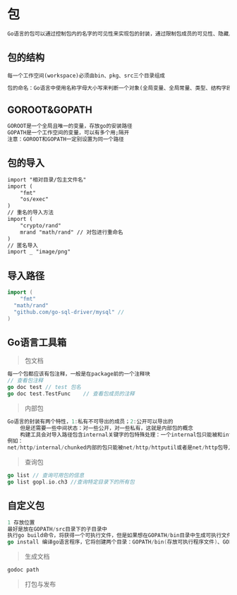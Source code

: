 # 包

```html
Go语言的包可以通过控制包内的名字的可见性来实现包的封装，通过限制包成员的可见性、隐藏具体的实现过程可以极大的提高软件的安全性
```

## 包的结构

`每一个工作空间(workspace)必须由bin、pkg、src三个目录组成`

```html
包的命名：Go语言中使用名称字母大小写来判断一个对象(全局变量、全局常量、类型、结构字段、函数、方法)的访问权限
```

## GOROOT&GOPATH

```html
GOROOT是一个全局且唯一的变量，存放go的安装路径
GOPATH是一个工作空间的变量，可以有多个用;隔开
注意：GOROOT和GOPATH一定别设置为同一个路径
```

## 包的导入

```html
import "相对目录/包主文件名"
import (
	"fmt"
	"os/exec"
)
// 重名的导入方法
import (
	"crypto/rand"
	mrand "math/rand" // 对包进行重命名
)
// 匿名导入
import _ "image/png"
```

## 导入路径

```go
import (
	"fmt"
  "math/rand"
  "github.com/go-sql-driver/mysql" // 
)
```

## Go语言工具箱

> 包文档

```go
每一个包都应该有包注释，一般是在package前的一个注释块
// 查看包注释
go doc test // test 包名
go doc test.TestFunc	// 查看包成员的注释
```

> 内部包

```go
Go语言的封装有两个特性，1:私有不可导出的成员；2:公开可以导出的
	但是还需要一些中间状态：对一些公开，对一些私有，这就是内部包的概念
	构建工具会对导入路径包含internal关键字的包特殊处理：一个internal包只能被和internal目录有同一个父目录的包导入
例如：
net/http/internal/chunked内部的包只能被net/http/httputil或者是net/http包导入，但是不能被net/url包导入，不过net/url包却可以导入net/http/httputil包
```

> 查询包

```go
go list // 查询可用包的信息
go list gopl.io.ch3 //查询特定目录下的所有包
```

## 自定义包

```go
1 存放位置
最好是放在GOPATH/src目录下的子目录中
执行go build命令，将获得一个可执行文件，但是如果想在GOPATH/bin目录中生成可执行文件，让其他的应用程序使用这个包，必须要使用go install进行安装
go install 编译go语言程序，它将创建两个目录：GOPATH/bin(存放可执行程序文件)、GOPATH/pkg/linux_amd64创建包含了静态的包的二进制库文件(以linux64位为例)
```

> 生成文档 

```go
godoc path
```

> 打包与发布















































